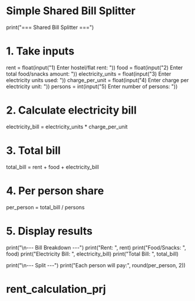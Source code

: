 # Simple Shared Bill Splitter

print("=== Shared Bill Splitter ===")

# 1. Take inputs
rent = float(input("1) Enter hostel/flat rent: "))
food = float(input("2) Enter total food/snacks amount: "))
electricity_units = float(input("3) Enter electricity units used: "))
charge_per_unit = float(input("4) Enter charge per electricity unit: "))
persons = int(input("5) Enter number of persons: "))

# 2. Calculate electricity bill
electricity_bill = electricity_units * charge_per_unit

# 3. Total bill
total_bill = rent + food + electricity_bill

# 4. Per person share
per_person = total_bill / persons

# 5. Display results
print("\n--- Bill Breakdown ---")
print("Rent:              ", rent)
print("Food/Snacks:       ", food)
print("Electricity Bill:  ", electricity_bill)
print("Total Bill:        ", total_bill)

print("\n--- Split ---")
print("Each person will pay:", round(per_person, 2))
# rent_calculation_prj
